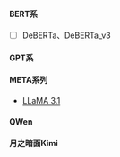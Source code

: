 #### BERT系
- [ ] DeBERTa、DeBERTa_v3

#### GPT系


#### META系列
- [LLaMA 3.1](LLaMa/LLaMa.md)

#### QWen
#### 月之暗面Kimi